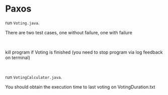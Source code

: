 # Paxos
run `Voting.java`.

There are two test cases, one without failure, one with failure

<br>

kill program if Voting is finished (you need to stop program via log feedback on terminal)

<br>

run `VotingCalculator.java`.

You should obtain the execution time to last voting on VotingDuration.txt



